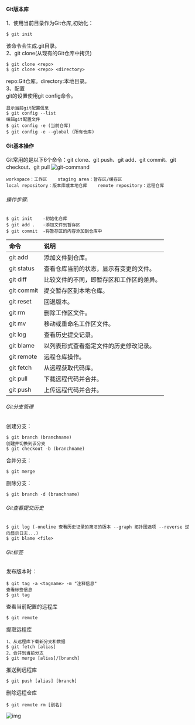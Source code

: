#### Git版本库
1、使用当前目录作为Git仓库,初始化：  

    $ git init
该命令会生成.git目录。  
2、git clone(从现有的Git仓库中拷贝)  

    $ git clone <repo>  
    $ git clone <repo> <directory>
repo:Git仓库。directory:本地目录。  
3、配置  
git的设置使用git config命令。

    显示当前git配置信息
    $ git config --list
    编辑git配置文件
    $ git config -e (当前仓库)
    $ git config -e --global (所有仓库)
#### Git基本操作
Git常用的是以下6个命令：git clone、git push、git add、git commit、git checkout、git pull
![git-command](https://s2.loli.net/2022/05/04/SuQ5syAJWBkVEtR.jpg)

```
workspace：工作区    staging area：暂存区/缓存区  
local repository：版本库或本地仓库    remote repository：远程仓库
```
###### 操作步骤:
    $ git init    -初始化仓库
    $ git add .   -添加文件到暂存区
    $ git commit  -将暂存区的内容添加到仓库中
|命令|说明|
|:---|:---|
|git add|添加文件到仓库。|
|git status|查看仓库当前的状态，显示有变更的文件。|
|git diff|比较文件的不同，即暂存区和工作区的差异。|
|git commit|提交暂存区到本地仓库。|
|git reset|回退版本。|
|git rm|删除工作区文件。|
|git mv|移动或重命名工作区文件。|
|git log|查看历史提交记录。|
|git blame <file>|以列表形式查看指定文件的历史修改记录。|
|git remote|远程仓库操作。|
|git fetch|从远程获取代码库。|
|git pull|下载远程代码并合并。|
|git push|上传远程代码并合并。|
###### Git分支管理
创建分支：  

    $ git branch (branchname)
    创建并切换到该分支
    $ git checkout -b (branchname)
合并分支：  

    $ git merge
删除分支：
    
    $ git branch -d (branchname)
###### Git查看提交历史

    $ git log (-oneline 查看历史记录的简洁的版本 --graph 拓扑图选项 --reverse 逆向显示日志...)
    $ git blame <file>
###### Git标签    
发布版本时：

    $ git tag -a <tagname> -m "注释信息"
    查看标签信息
    $ git tag
查看当前配置的远程库

    $ git remote
提取远程库

    1、从远程库下载新分支和数据
    $ git fetch [alias]
    2、合并到当前分支
    $ git merge [alias]/[branch]
推送到远程库

    $ git push [alias] [branch]
删除远程仓库

    $ git remote rm [别名]

![img](https://s2.loli.net/2022/05/04/ifTQWDHYFctu5vh.jpg)
